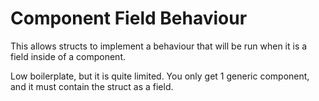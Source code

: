 # Component Field Behaviour
This allows structs to implement a behaviour that will be run when it is a field inside of a component.

Low boilerplate, but it is quite limited. You only get 1 generic component, and it must contain the struct as a field.
